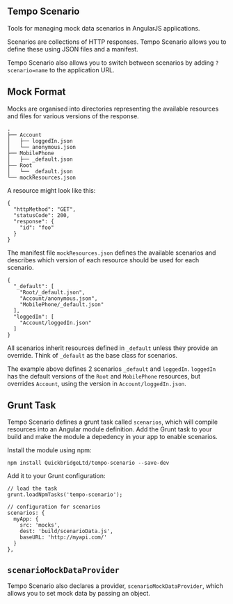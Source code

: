 Tempo Scenario
--------------

Tools for managing mock data scenarios in AngularJS applications.

Scenarios are collections of HTTP responses. Tempo Scenario allows you to
define these using JSON files and a manifest.

Tempo Scenario also allows you to switch between scenarios by adding
`?scenario=name` to the application URL.

## Mock Format

Mocks are organised into directories representing the available resources and
files for various versions of the response.

    .
    ├── Account
    │   ├── loggedIn.json
    │   └── anonymous.json
    ├── MobilePhone
    │   ├── _default.json
    ├── Root
    │   └── _default.json
    └── mockResources.json

A resource might look like this:

    {
      "httpMethod": "GET",
      "statusCode": 200,
      "response": {
        "id": "foo"
      }
    }

The manifest file `mockResources.json` defines the available scenarios and
describes which version of each resource should be used for each scenario.

    {
      "_default": [
        "Root/_default.json",
        "Account/anonymous.json",
        "MobilePhone/_default.json"
      ],
      "loggedIn": [
        "Account/loggedIn.json"
      ]
    }

All scenarios inherit resources defined in `_default` unless they provide an
override. Think of `_default` as the base class for scenarios.

The example above defines 2 scenarios `_default` and `loggedIn`. `loggedIn` has
the default versions of the `Root` and `MobilePhone` resources, but overrides
`Account`, using the version in `Account/loggedIn.json`.

## Grunt Task

Tempo Scenario defines a grunt task called `scenarios`, which will compile
resources into an Angular module definition. Add the Grunt task to your build
and make the module a depedency in your app to enable scenarios.

Install the module using npm:

    npm install QuickbridgeLtd/tempo-scenario --save-dev

Add it to your Grunt configuration:

    // load the task
    grunt.loadNpmTasks('tempo-scenario');

    // configuration for scenarios
    scenarios: {
      myApp: {
        src: 'mocks',
        dest: 'build/scenarioData.js',
        baseURL: 'http://myapi.com/'
      }
    },

## `scenarioMockDataProvider`

Tempo Scenario also declares a provider, `scenarioMockDataProvider`, which
allows you to set mock data by passing an object.
